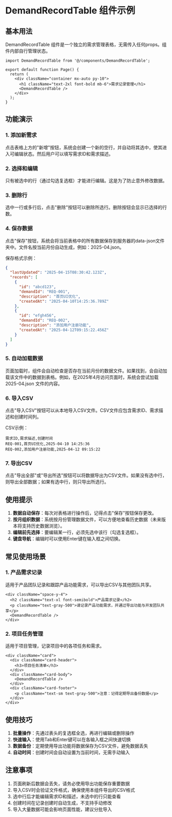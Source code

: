 # DemandRecordTable 组件示例

## 基本用法

DemandRecordTable 组件是一个独立的需求管理表格，无需传入任何props。组件内部自行管理状态。

```tsx
import DemandRecordTable from '@/components/DemandRecordTable';

export default function Page() {
  return (
    <div className="container mx-auto py-10">
      <h1 className="text-2xl font-bold mb-6">需求记录管理</h1>
      <DemandRecordTable />
    </div>
  );
}
```

## 功能演示

### 1. 添加新需求

点击表格上方的"新增"按钮，系统会创建一个新的空行，并自动将其选中，使其进入可编辑状态。然后用户可以填写需求ID和需求描述。

### 2. 选择和编辑

只有被选中的行（通过勾选复选框）才能进行编辑。这是为了防止意外修改数据。

### 3. 删除行

选中一行或多行后，点击"删除"按钮可以删除所选行。删除按钮会显示已选择的行数。

### 4. 保存数据

点击"保存"按钮，系统会将当前表格中的所有数据保存到服务器的data-json文件夹中。文件名按当前月份自动生成，例如：2025-04.json。

保存格式示例：
```json
{
  "lastUpdated": "2025-04-15T08:30:42.123Z",
  "records": [
    {
      "id": "abcd123",
      "demandId": "REQ-001",
      "description": "首页UI优化",
      "createdAt": "2025-04-10T14:25:36.789Z"
    },
    {
      "id": "efgh456",
      "demandId": "REQ-002",
      "description": "添加用户注册功能",
      "createdAt": "2025-04-12T09:15:22.456Z"
    }
  ]
}
```

### 5. 自动加载数据

页面加载时，组件会自动检查是否存在当前月份的数据文件。如果找到，会自动加载该文件中的数据到表格。例如，在2025年4月访问页面时，系统会尝试加载 2025-04.json 文件的内容。

### 6. 导入CSV

点击"导入CSV"按钮可以从本地导入CSV文件。CSV文件应包含需求ID、需求描述和创建时间列。

CSV示例：
```
需求ID,需求描述,创建时间
REQ-001,首页UI优化,2025-04-10 14:25:36
REQ-002,添加用户注册功能,2025-04-12 09:15:22
```

### 7. 导出CSV

点击"导出全部"或"导出所选"按钮可以将数据导出为CSV文件。如果没有选中行，则导出全部数据；如果有选中行，则只导出所选行。

## 使用提示

1. **数据自动保存**：每次对表格进行操作后，记得点击"保存"按钮保存更改。
2. **按月组织数据**：系统按月份管理数据文件，可以方便地查看历史数据（未来版本将支持历史数据浏览）。
3. **编辑前先选择**：要编辑某一行，必须先选中该行（勾选复选框）。
4. **键盘导航**：编辑时可以使用Enter键在输入框之间切换。

## 常见使用场景

### 1. 产品需求记录

适用于产品团队记录和跟踪产品功能需求，可以导出CSV与其他团队共享。

```tsx
<div className="space-y-4">
  <h2 className="text-xl font-semibold">产品需求记录</h2>
  <p className="text-gray-500">请记录产品功能需求，并通过导出功能与开发团队共享</p>
  <DemandRecordTable />
</div>
```

### 2. 项目任务管理

适用于项目管理，记录项目中的各项任务和需求。

```tsx
<div className="card">
  <div className="card-header">
    <h3>项目任务清单</h3>
  </div>
  <div className="card-body">
    <DemandRecordTable />
  </div>
  <div className="card-footer">
    <p className="text-sm text-gray-500">注意：记得定期导出备份数据</p>
  </div>
</div>
```

## 使用技巧

1. **批量操作**：先通过表头的复选框全选，再进行编辑或删除操作
2. **快速输入**：使用Tab和Enter键可以在各输入框之间快速切换
3. **数据备份**：定期使用导出功能将数据保存为CSV文件，避免数据丢失
4. **自动时间**：创建时间会自动设置为当前时间，无需手动输入

## 注意事项

1. 页面刷新后数据会丢失，请务必使用导出功能保存重要数据
2. 导入CSV时会验证文件格式，确保使用本组件导出的CSV格式
3. 选中行后才能编辑需求ID和描述，未选中的行只能查看
4. 创建时间在记录创建时自动生成，不支持手动修改
5. 导入大量数据可能会影响页面性能，建议分批导入 
